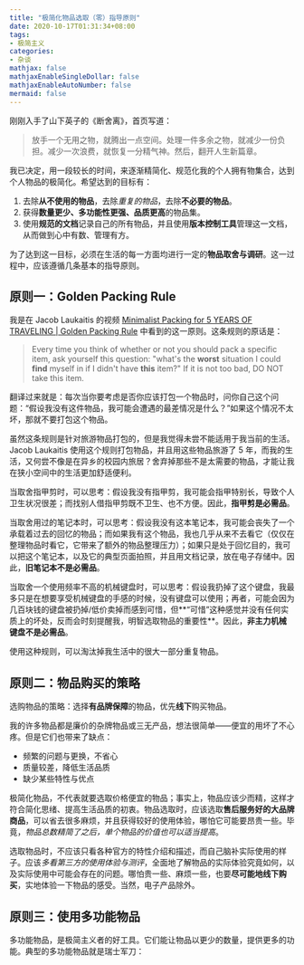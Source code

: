 ```yaml
---
title: "极简化物品选取（零）指导原则"
date: 2020-10-17T01:31:34+08:00
tags:
- 极简主义
categories:
- 杂谈
mathjax: false
mathjaxEnableSingleDollar: false
mathjaxEnableAutoNumber: false
mermaid: false
---
```


刚刚入手了山下英子的《断舍离》，首页写道：

> 放手一个无用之物，就腾出一点空间。处理一件多余之物，就减少一份负担。减少一次浪费，就恢复一分精气神。然后，翻开人生新篇章。

<!--more-->

我已决定，用一段较长的时间，来逐渐精简化、规范化我的个人拥有物集合，达到个人物品的极简化。希望达到的目标有：

1. 去除**从不使用的物品**，去除*重复的物品*，去除**不必要的物品**。
2. 获得**数量更少、多功能性更强、品质更高**的物品集。
3. 使用**规范的文档**记录自己的所有物品，并且使用**版本控制工具**管理这一文档，从而做到心中有数、管理有方。

为了达到这一目标，必须在生活的每一方面均进行一定的**物品取舍与调研**。这一过程中，应该遵循几条基本的指导原则。

## 原则一：Golden Packing Rule

我是在 Jacob Laukaitis 的视频 [Minimalist Packing for 5 YEARS OF TRAVELING | Golden Packing Rule](https://www.youtube.com/watch?v=TYHh5PLcReY) 中看到的这一原则。这条规则的原话是：

> Every time you think of whether or not you should pack a specific item, ask yourself this question: "what's the **worst** situation I could **find** myself in if I didn't have **this** item?" If it is not too bad, DO NOT take this item.

翻译过来就是：每次当你要考虑是否你应该打包一个物品时，问你自己这个问题：“假设我没有这件物品，我可能会遭遇的最差情况是什么？”如果这个情况不太坏，那就不要打包这个物品。

虽然这条规则是针对旅游物品打包的，但是我觉得未尝不能适用于我当前的生活。Jacob Laukaitis 使用这个规则打包物品，并且用这些物品旅游了 5 年，而我的生活，又何尝不像是在异乡的校园内旅居？舍弃掉那些不是太需要的物品，才能让我在狭小空间中的生活更加舒适便利。

当取舍指甲剪时，可以思考：假设我没有指甲剪，我可能会指甲特别长，导致个人卫生状况很差；而找别人借指甲剪既不卫生、也不方便。因此，**指甲剪是必需品**。

当取舍用过的笔记本时，可以思考：假设我没有这本笔记本，我可能会丧失了一个承载着过去的回忆的物品；而如果我有这个物品，我也几乎从来不去看它（仅仅在整理物品时看它，它带来了额外的物品整理压力）；如果只是处于回忆目的，我可以把这个笔记本，以及它的典型页面拍照，并且用文档记录，放在电子存储中。因此，**旧笔记本不是必需品**。

当取舍一个使用频率不高的机械键盘时，可以思考：假设我扔掉了这个键盘，我最多只是在想要享受机械键盘的手感的时候，没有键盘可以使用；再者，可能会因为几百块钱的键盘被扔掉/低价卖掉而感到可惜，但**“可惜”这种感觉并没有任何实质上的坏处，反而会时刻提醒我，明智选取物品的重要性**。因此，**非主力机械键盘不是必需品**。

使用这种规则，可以淘汰掉我生活中的很大一部分重复物品。

## 原则二：物品购买的策略

选购物品的策略：选择**有品牌保障**的物品，优先**线下**购买物品。

我的许多物品都是廉价的杂牌物品或三无产品，想法很简单——便宜的用坏了不心疼。但是它们也带来了缺点：

- 频繁的问题与更换，不省心
- 质量较差，降低生活品质
- 缺少某些特性与优点

极简化物品，不代表就要选取价格便宜的物品；事实上，物品应该少而精，这样才符合简化思绪、提高生活品质的初衷。物品选取时，应该选取**售后服务好的大品牌商品**，可以省去很多麻烦，并且获得较好的使用体验，哪怕它可能要昂贵一些。毕竟，*物品总数精简了之后，单个物品的价值也可以适当提高*。

选取物品时，不应该只看各种官方的特性介绍和描述，而自己脑补实际使用的样子。应该*多看第三方的使用体验与测评*，全面地了解物品的实际体验究竟如何，以及实际使用中可能会存在的问题。哪怕贵一些、麻烦一些，也要**尽可能地线下购买**，实地体验一下物品的感受。当然，电子产品除外。

## 原则三：使用多功能物品

多功能物品，是极简主义者的好工具。它们能让物品以更少的数量，提供更多的功能。典型的多功能物品就是瑞士军刀：